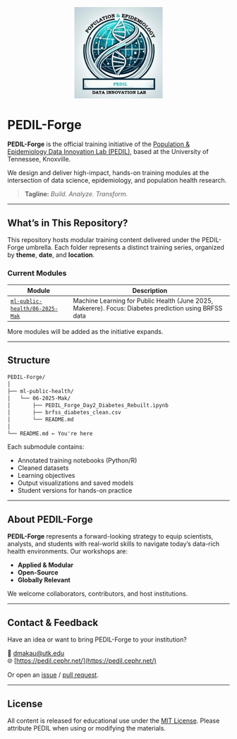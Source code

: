 <p align="center">
  <img src="Pedil logo2.png" alt="PEDIL Logo" width="200"/>
</p>


# PEDIL-Forge

**PEDIL-Forge** is the official training initiative of the [Population & Epidemiology Data Innovation Lab (PEDIL)](https://pedil.cephr.net/), based at the University of Tennessee, Knoxville.

We design and deliver high-impact, hands-on training modules at the intersection of data science, epidemiology, and population health research.

> **Tagline:** _Build. Analyze. Transform._

---

## What’s in This Repository?

This repository hosts modular training content delivered under the PEDIL-Forge umbrella. Each folder represents a distinct training series, organized by **theme**, **date**, and **location**.

### Current Modules

| Module | Description |
|--------|-------------|
| [`ml-public-health/06-2025-Mak`](./ml-public-health/06-2025-Mak) | Machine Learning for Public Health (June 2025, Makerere). Focus: Diabetes prediction using BRFSS data |

More modules will be added as the initiative expands.

---

## Structure

```
PEDIL-Forge/
│
├── ml-public-health/
│   └── 06-2025-Mak/
│       ├── PEDIL_Forge_Day2_Diabetes_Rebuilt.ipynb
│       ├── brfss_diabetes_clean.csv
│       └── README.md
│
└── README.md ← You're here
```

Each submodule contains:
- Annotated training notebooks (Python/R)
- Cleaned datasets
- Learning objectives
- Output visualizations and saved models
- Student versions for hands-on practice

---

## About PEDIL-Forge

**PEDIL-Forge** represents a forward-looking strategy to equip scientists, analysts, and students with real-world skills to navigate today’s data-rich health environments. Our workshops are:

- **Applied & Modular**
- **Open-Source**
- **Globally Relevant**

We welcome collaborators, contributors, and host institutions.

---

## Contact & Feedback

Have an idea or want to bring PEDIL-Forge to your institution?

📧 [dmakau@utk.edu](mailto:dmakau@utk.edu)  
🌐 [https://pedil.cephr.net/](https://pedil.cephr.net/)

Or open an [issue](https://github.com/drdmakau/PEDIL-Forge/issues) / [pull request](https://github.com/drdmakau/PEDIL-Forge/pulls).

---

## License

All content is released for educational use under the [MIT License](./LICENSE). Please attribute PEDIL when using or modifying the materials.
